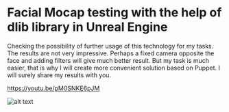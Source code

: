 # Facial Mocap testing with the help of dlib library in Unreal Engine

Checking the possibility of further usage of this technology for my tasks.
The results are not very impressive.
Perhaps a fixed camera opposite the face and adding filters will give much better result.
But my task is much easier, that is why I will create more convenient solution based on Puppet.
I will surely share my results with you.

https://youtu.be/pM0SNKE6pJM

![alt text](https://github.com/pgii/FacialMocapUE4/blob/master/Screenshots/Screenshot01.jpg)

